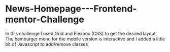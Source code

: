 # News-Homepage---Frontend-mentor-Challenge
In this challenge I used Grid and Flexbox (CSS) to get the desired layout, The hamburger menu for the mobile version is interactive and I added a little bit of Javascript to add/remove classes
